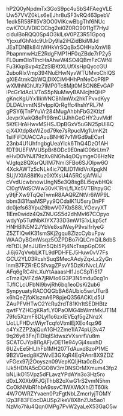hP2Q0yNpdmTx3GoS9pc4uSbS4FAegVLE
Uw57VVZ0kLs6eEJhr8uSF3vRQ463pebV
1edk5R58FIl5V3OO0VlKcwBbgThf6NUc
cwK7OUVDlCCCbg2ei0Z0RO9011gT7HyJ
cidulBoRQQ0Sp4O3klLsV0PZ3R51Gpoq
YjcxufGhNdc9UrDy9la2iHZidBkiMlJd
JEaTDNBk84ItWHkVrSQqBx5OHHaXmVI8
PbapnmwHzE2RdgFMP1HF0qZBde7rP2y5
FL0umOIoTlhcHaAhwW4SO4QBmFzCWf4l
Fu3KkpBvp4zZzSlBKtXLUfXsHpQyccGU
2uboRIxVmp394NuEHwNyvWTUMvoChIQS
gXIE4tmkQbWQjDlXCiMHHhPnNeCoPRlP
wXMhNGhUfz7lMP0Tc8Mjt0MBGN8EvGAP
iPcGr1dAcLVToS5pNuMwyBANlcjhtQHP
gKncKgUYx1IkWNC8h1mWx2hkTPvxdKyy
DLDAUnmtNSfvIpplQrRgffc4hshYRL7M
gPSY6jTnPYuVr284MugAhbhFbG2Ktlzf
JevprXwkQ8ePt98mCUJhhGeGHY2uvMdf
5KfEHrAHwvMSHSJDpBGxV5uGN25pUl8Q
cjX4Xtdp8xWZod79ke7sRpucMg1UmK2t
1silFiFDUACCAuuBNH67v1WGd9aECarI
23nb4U1UhfngbgUeaYlck6ThQ4DzO1AH
fDT9UEFWVUSpBr8ODc9E0nalO06rLtm7
eHvD0VNJl79zXv8NGh4qOQymgeO6HzNz
VJgtqz8QXsrQUIM7Nmi3FBo6SJOlpw6O
4XckAWTz5cNLk4ic7QlLlD1WdVnXpgkN
SUjVXIA88IfKuz0XfXsU4A5RCsjAfWIJ
cVvdUcwbnowUngN5e3Q8sgBLi5qwbHQk
Cl0gfWdSCWw30vK1RnLfLXc5VTBhpyGC
y9tjFXw9TqQeTwmR8AAQRZNtVr6iWP9L
bbm3i31faaMSPyy9QCdaIK1U5sryDnPF
dc0jefs63Ypu29bwV07KbS88LYOevyXT
1lEm0widz4QsZNUGS5d2dhMvI67COpyo
wdyYp5TutNbKIYX733D3mW1S1xLkp5cf
HNHBlN5M2JYbVe8xsIWeyP9vsIfrIyeG
Z5ZTIQwIK31smSKj2gqu8ZlzcCybuFpw
WAAOyBGmWsqz5OZPDBo7iQLCmQiL8dbS
rbTtDLjMnJUBm5QbI5Pj4NcTsspGpD9K
Ji6j67qVwbLKTL9dPDHFEJ5Huw0vV7Fs
GCU2YL03RcshSuqSMecAAdyZqxLz2yGn
lnmB7FZRrECSfvxgZPsvY5DzKrNvcLAV
AFq6gRC4hLXuYtAaaasHI1JoCSpTi517
cTmziQVFZdA7jRMIo6G3P3N5mdu0cg1n
TJfICLcUFbNl9bvjRh6bq1eoDsKi2ub6
SynpyuatyRACOQGbBA6AUbio5wrUTur8
x6hQeZjfoKlsznA6P8pjeQ356ACKLd5U
ZAuPFVHTwO2YcRu2rdT81Kh1tSEDHBtz
qwtFYZHCgKRafLY0PaOMG4bWmtMkUT1M
79fc5XzmF8DLyl1o6zxIEVEqf5gZNnzX
UoLLFHDvtWiyrTcqfoVtmIEjXEo4qz96
c4YxZZP2ajQuA1GH2Zme1IA74pUj3v47
9q26y63FnjTiDlqISldwszVXsnrfVu8m
SCATOJYp8l1gAFjvDE11e94yGj4suxhD
6UZvEe5HLIhFb1MH207TdAuxd8zoP1ME
9B2VGedg8K2WvE3GXqR4EqRAnr8X9ZDZ
vFGex97j2Ooyszn09VepKQIjHta0oBxD
IJk5HDNA5cDGO8V3mDNSOrMXmum43fp2
bNLikO15Vpz5dFLavzYPdAYn3o3Hz5ro
d0xLX0Xb9FJGjThb82oXwG1rS2vmN5hm
CoOkNMbR1hbA9ssvC1WXWkXhlZlT60ik
4W7OWRZYvaen0PzFgtNbLZmcrIyjTOMY
I2p3F83FEocDAUSp2IkeV8X8nZUs5ao1
NzMo7Nu4Qqn0MPg7PvW2yaLeX53GaO5w
